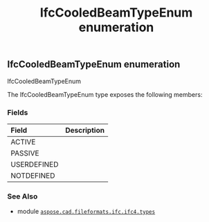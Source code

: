 ﻿---
title: IfcCooledBeamTypeEnum enumeration
second_title: Aspose.CAD for Python via .NET API References
description: 
type: docs
weight: 2350
url: /python-net/aspose.cad.fileformats.ifc.ifc4.types/ifccooledbeamtypeenum/
is_root: false
---

## IfcCooledBeamTypeEnum enumeration

IfcCooledBeamTypeEnum



The IfcCooledBeamTypeEnum type exposes the following members:

### Fields
| Field | Description |
| :- | :- |
| ACTIVE |  |
| PASSIVE |  |
| USERDEFINED |  |
| NOTDEFINED |  |



### See Also
* module [`aspose.cad.fileformats.ifc.ifc4.types`](..)
